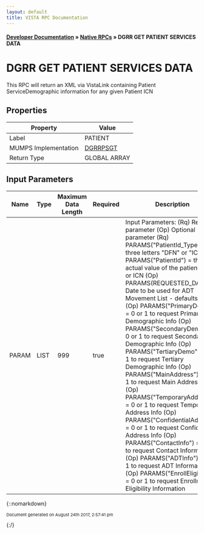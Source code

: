 ```yaml
---
layout: default
title: VISTA RPC Documentation
---
```


#### [Developer Documentation](../index) &#187; [Native RPCs](TableOfContents) &#187; DGRR GET PATIENT SERVICES DATA<br/>
# DGRR GET PATIENT SERVICES DATA

This RPC will return an XML via VistaLink containing Patient ServiceDemographic information for any given Patient ICN

## Properties

Property | Value
--- | ---
Label | PATIENT
MUMPS Implementation | [DGRRPSGT](http://code.osehra.org/dox/Routine_DGRRPSGT_source.html)
Return Type | GLOBAL ARRAY


## Input Parameters

Name | Type | Maximum Data Length | Required | Description
--- | --- | --- | --- | ---
PARAM | LIST | 999 | true | Input Parameters:   (Rq) Required parameter  (Op) Optional parameter      (Rq) PARAMS(&quot;PatientId_Type&quot;) &#x3D; the three letters &quot;DFN&quot; or &quot;ICN&quot;     (Rq) PARAMS(&quot;PatientId&quot;) &#x3D; the actual value of the patient DFN or ICN     (Op) PARAMS(REQUESTED_DATE) &#x3D; Date to be used for ADT Movement                                   List - defaults to DT      (Op) PARAMS(&quot;PrimaryDemo&quot;) &#x3D; 0 or 1 to request Primary Demographic                                  Info      (Op) PARAMS(&quot;SecondaryDemo&quot;) &#x3D; 0 or 1 to request Secondary                                    Demographic Info      (Op) PARAMS(&quot;TertiaryDemo&quot;) &#x3D; 0 or 1 to request Tertiary Demographic                                   Info      (Op) PARAMS(&quot;MainAddress&quot;) &#x3D; 0 or 1 to request Main Address Info      (Op) PARAMS(&quot;TemporaryAddress&quot;) &#x3D; 0 or 1 to request Temporary                                       Address Info      (Op) PARAMS(&quot;ConfidentialAddress&quot;) &#x3D; 0 or 1 to request                                          Confidential Address Info      (Op) PARAMS(&quot;ContactInfo&quot;) &#x3D; 0 or 1 to request Contact Information     (Op) PARAMS(&quot;ADTInfo&quot;) &#x3D; 0 or 1 to request ADT Information      (Op) PARAMS(&quot;EnrollEligibility&quot;) &#x3D; 0 or 1 to request Enrollment/                                        Eligibility Information



{::nomarkdown} <br/><p style="font-size: 11px">Document generated on August 24th 2017, 2:57:41 pm</p>{:/}